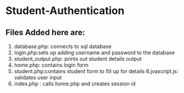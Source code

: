 # Student-Authentication
## Files Added here are:
1. database.php: connects to sql database
2. login.php:sets up adding username and password to the database
3. student_output.php: prints out student details output
4. home.php: contains login form
5. student.php:contains student form to fill up for details
6.jvascript.js: validates user input
7. index.php : calls home.php and creates session id 
